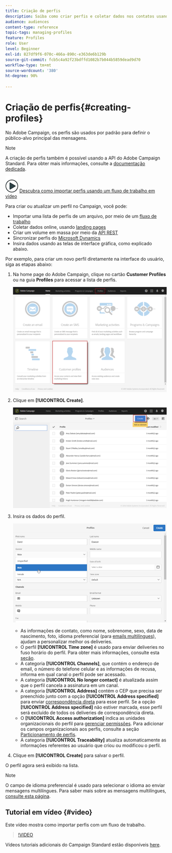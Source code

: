 ```yaml
---
title: Criação de perfis
description: Saiba como criar perfis e coletar dados nos contatos usando APIs, recursos de importação, aquisição online, atualizações automáticas ou manuais.
audience: audiences
content-type: reference
topic-tags: managing-profiles
feature: Profiles
role: User
level: Beginner
exl-id: 827df9f6-070c-466a-890c-e363de6b129b
source-git-commit: fcb5c4a92f23bdffd1082b7b044b5859dead9d70
workflow-type: tm+mt
source-wordcount: '380'
ht-degree: 90%

---
```


# Criação de perfis{#creating-profiles}

No Adobe Campaign, os perfis são usados por padrão para definir o público-alvo principal das mensagens.

>[!NOTE]
>
>A criação de perfis também é possível usando a API do Adobe Campaign Standard. Para obter mais informações, consulte a [documentação dedicada](../../api/using/creating-profiles.md).

![](assets/do-not-localize/how-to-video.png) [Descubra como importar perfis usando um fluxo de trabalho em vídeo](#video)

Para criar ou atualizar um perfil no Campaign, você pode:

* Importar uma lista de perfis de um arquivo, por meio de um [fluxo de trabalho](../../automating/using/creating-import-workflow-templates.md)
* Coletar dados online, usando [landing pages](../../channels/using/getting-started-with-landing-pages.md)
* Criar um volume em massa por meio da [API REST](../../api/using/get-started-apis.md)
* Sincronizar perfis do [Microsoft Dynamics](../../integrating/using/d365-acs-get-started.md)
* Insira dados usando as telas de interface gráfica, como explicado abaixo.

Por exemplo, para criar um novo perfil diretamente na interface do usuário, siga as etapas abaixo:

1. Na home page do Adobe Campaign, clique no cartão **Customer Profiles** ou na guia **Profiles** para acessar a lista de perfis.

   ![](assets/profile_creation_1.png)

1. Clique em **[!UICONTROL Create]**.

   ![](assets/profile_creation.png)

1. Insira os dados do perfil.

   ![](assets/profile_creation1.png)

   * As informações de contato, como nome, sobrenome, sexo, data de nascimento, foto, idioma preferencial (para [emails multilíngues](../../channels/using/creating-a-multilingual-email.md)), ajudam a personalizar melhor os deliveries.
   * O perfil **[!UICONTROL Time zone]** é usado para enviar deliveries no fuso horário do perfil. Para obter mais informações, consulte esta [seção](../../sending/using/sending-messages-at-the-recipient-s-time-zone.md).
   * A categoria **[!UICONTROL Channels]**, que contém o endereço de email, o número do telefone celular e as informações de recusa, informa em qual canal o perfil pode ser acessado.
   * A categoria **[!UICONTROL No longer contact]** é atualizada assim que o perfil cancela a assinatura em um canal.
   * A categoria **[!UICONTROL Address]** contém o CEP que precisa ser preenchido junto com a opção **[!UICONTROL Address specified]** para enviar [correspondência direta](../../channels/using/about-direct-mail.md) para esse perfil. Se a opção **[!UICONTROL Address specified]** não estiver marcada, esse perfil será excluído de todos os deliveries de correspondência direta.
   * O **[!UICONTROL Access authorization]** indica as unidades organizacionais do perfil para [gerenciar permissões](../../administration/using/about-access-management.md). Para adicionar os campos organizacionais aos perfis, consulte a seção [Particionamento de perfis](../../administration/using/organizational-units.md#partitioning-profiles).
   * A categoria **[!UICONTROL Traceability]** atualiza automaticamente as informações referentes ao usuário que criou ou modificou o perfil.

1. Clique em **[!UICONTROL Create]** para salvar o perfil.

O perfil agora será exibido na lista.

>[!NOTE]
>O campo de idioma preferencial é usado para selecionar o idioma ao enviar mensagens multilíngues. Para saber mais sobre as mensagens multilíngues, [consulte esta página](../../channels/using/creating-a-multilingual-email.md).

## Tutorial em vídeo {#video}

Este vídeo mostra como importar perfis com um fluxo de trabalho.

>[!VIDEO](https://video.tv.adobe.com/v/24993?quality=12)

Vídeos tutoriais adicionais do Campaign Standard estão disponíveis [here](https://experienceleague.adobe.com/docs/campaign-standard-learn/tutorials/overview.html?lang=pt-BR).

